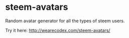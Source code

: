 # steem-avatars
Random avatar generator for all the types of steem users.

Try it here: http://wearecodex.com/steem-avatars/
